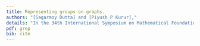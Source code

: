 ```yaml
---
title: Representing groups on graphs.
authors: "[Sagarmoy Dutta] and [Piyush P Kurur],"
details: "In the 34th International Symposium on Mathematical Foundation of Computer Science (MFCS), pages 295--306,"
pdf: grep
bib: cite
---
```

